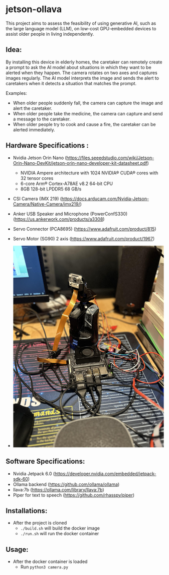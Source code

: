 # jetson-ollava
This project aims to assess the feasibility of using generative AI, such as the large language model (LLM), on low-cost GPU-embedded devices to assist older people in living independently. 

## Idea:
By installing this device in elderly homes, the caretaker can remotely create a prompt to ask the AI model about situations in which they want to be alerted when they happen. The camera rotates on two axes and captures images regularly. The AI model interprets the image and sends the alert to caretakers when it detects a situation that matches the prompt.


Examples:
* When older people suddenly fall, the camera can capture the image and alert the caretaker. 
* When older people take the medicine, the camera can capture and send a message to the caretaker.
* When older people try to cook and cause a fire, the caretaker can be alerted immediately.


## Hardware Specifications :
 * Nvidia Jetson Orin Nano (https://files.seeedstudio.com/wiki/Jetson-Orin-Nano-DevKit/jetson-orin-nano-developer-kit-datasheet.pdf)
    * NVIDIA Ampere architecture with 1024 NVIDIA® CUDA® cores with 32 tensor cores
    * 6-core Arm® Cortex-A78AE v8.2 64-bit CPU
    * 8GB 128-bit LPDDR5 68 GB/s
 * CSI Camera (IMX 219) (https://docs.arducam.com/Nvidia-Jetson-Camera/Native-Camera/imx219/)

 * Anker USB Speaker and Microphone (PowerConfS330) (https://us.ankerwork.com/products/a3308)

 * Servo Connector (PCA8695) (https://www.adafruit.com/product/815)
 * Servo Motor (SG90) 2 axis (https://www.adafruit.com/product/1967)
 * ![image](images/hardware1.jpg)

## Software Specifications:
 * Nvidia Jetpack 6.0 (https://developer.nvidia.com/embedded/jetpack-sdk-60)
 * Ollama backend (https://github.com/ollama/ollama)
 * llava:7b (https://ollama.com/library/llava:7b)
 * Piper for text to speech (https://github.com/rhasspy/piper)
## Installations:
 * After the project is cloned 
    * `./build.sh` will build the docker image
    * `./run.sh` will run the docker container
## Usage:
* After the docker container is loaded
    * Run `python3 camera.py`
